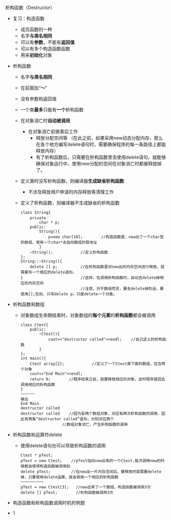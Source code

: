 析构函数（Destructor）

* 复习：构造函数

  * 成员函数的一种
  * 名字**与类名相同**
  * 可以有**参数**，不能有**返回值**
  * 可以有多个构造函数函数
  * 用来**初始化**对象

* 析构函数

  * 名字**与类名相同**
  * 在前面加“**～**”
  * 没有参数和返回值
  * 一个类**最多**只能有**一个**析构函数
  * 在对象消亡时**自动被调用**
    * 在对象消亡前做善后工作
      * 释放分配空间等 （在此之前，如果采用new动态分配内存，那么在各个地方编写delete语句时，需要确保程序的每一条路径上都能释放内存）
      * 有了析构函数后，只需要在析构函数里去使用delete语句，就能够确保对象运行中，使用new分配的空间在对象消亡时都被释放掉了。
  * 定义类时没写析构函数，则编译器**生成缺省析构函数**
    * 不涉及释放用户申请的内存释放等清理工作
  * 定义了析构函数，则编译器不生成缺省的析构函数

    ```
    class String{
        private：
            char * p;
        public:
            String(){
                p=new char[10];        //构造函数里，new出了一个char型的数组，使用一个char*去指向数组的首地址
            }
        ~String();            //定义析构函数
    };
    String::~String(){
        delete [] p;          //在析构函数里对new出的内存空间进行释放，就需要写一个相应的delete语句。
    }                         //这样，在调用析构函数时，自动去delete掉相应的内存空间
                              //注意，对于数组而言，要去delete掉的话，要使用[];否则，只写delete p，只是delete一个对象。
    ```

* 析构函数和数组

  * 对象数组生命期结束时，对象数组的**每个元素**的**析构函数**都会被调用

    ```
    class Ctest{
        public:
            ~Ctest(){
                cout<<"destructor called"<<endl;    //自己定义的析构函数
            } 
    };
    int main(){
        Ctest array[2];            //定义了一个Ctest类下面的数组，包含两个对象
        cout<<"End Main"<<endl;
        return 0;        //程序结束之前，就要释放相应的对象，这时程序就回去调用相应的析构函数
    }
    ——————
    输出
    End Main
    destructor called
    destructor called    //因为有两个数组对象，对应有两次析构函数的调用，因此有两条“destructor called”语句，分别对应两个
                      //数组对象消亡，产生析构函数的调用
    ```

* 析构函数和运算符delete

  * 使用delete语句也可以导致析构函数的调用

    ```
    Ctest * pTest;
    pTest = new Ctest;    //pTest指向new出来的一个Ctest,每次调用new的时候都会使得构造函数被调用到
    delete pTest;         //在new出一片内存空间后，要释放时就需要delete掉，只要使用delete运算，就会调用一个相应的析构函数
    ——————————
    pTest = new Ctest[3];   //new出来了一个数组，构造函数被调用3次
    delete [] pTest;        //析构函数被调用3次
    ```

* 构造函数和析构函数调用时机的例题

* 1



